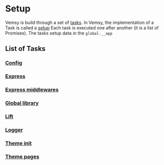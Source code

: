 # Setup

Vemsy is build through a set of [tasks](https://www.npmjs.com/package/middleware-setup).
In Vemsy, the implementation of a Task is called a [setup](https://github.com/jadok/vemsy/tree/master/src/setup/index.js)
Each task is executed one after another (it is a list of Promises).
The tasks setup data in the `global.__app`

## List of Tasks

### [Config](./config)

### [Express](./express)

### [Express middlewares](./express-middleware)

### [Global library](./global-library)

### [Lift](./lift)

### [Logger](./loggger)

### [Theme init](../theme/setup/theme-init)

### [Theme pages](../theme/setup/theme-pages)
